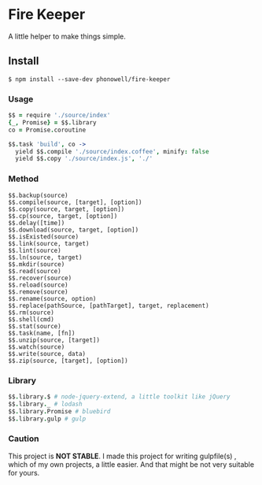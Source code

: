 # Fire Keeper

A little helper to make things simple.

## Install

```
$ npm install --save-dev phonowell/fire-keeper
```

### Usage

```coffeescript
$$ = require './source/index'
{_, Promise} = $$.library
co = Promise.coroutine

$$.task 'build', co ->
  yield $$.compile './source/index.coffee', minify: false
  yield $$.copy './source/index.js', './'
```

### Method

```
$$.backup(source)
$$.compile(source, [target], [option])
$$.copy(source, target, [option])
$$.cp(source, target, [option])
$$.delay([time])
$$.download(source, target, [option])
$$.isExisted(source)
$$.link(source, target)
$$.lint(source)
$$.ln(source, target)
$$.mkdir(source)
$$.read(source)
$$.recover(source)
$$.reload(source)
$$.remove(source)
$$.rename(source, option)
$$.replace(pathSource, [pathTarget], target, replacement)
$$.rm(source)
$$.shell(cmd)
$$.stat(source)
$$.task(name, [fn])
$$.unzip(source, [target])
$$.watch(source)
$$.write(source, data)
$$.zip(source, [target], [option])
```

### Library

```coffeescript
$$.library.$ # node-jquery-extend, a little toolkit like jQuery
$$.library._ # lodash
$$.library.Promise # bluebird
$$.library.gulp # gulp
```

### Caution

This project is **NOT STABLE**. I made this project for writing gulpfile(s) , which of my own projects, a little easier. And that might be not very suitable for yours.